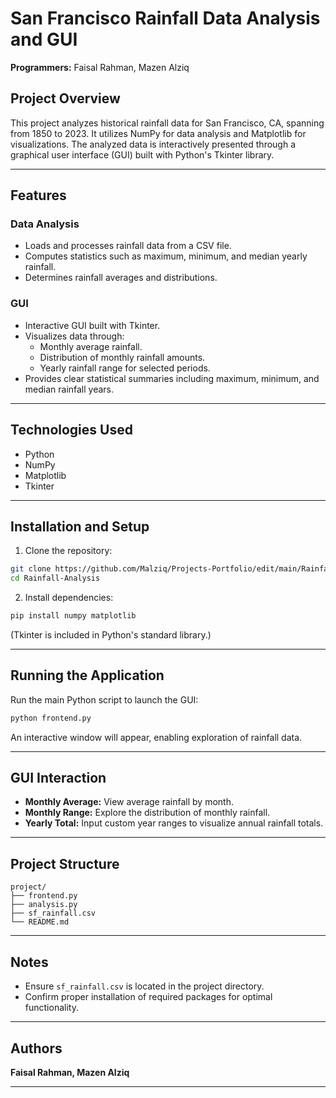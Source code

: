 # San Francisco Rainfall Data Analysis and GUI

**Programmers:** Faisal Rahman, Mazen Alziq

## Project Overview
This project analyzes historical rainfall data for San Francisco, CA, spanning from 1850 to 2023. It utilizes NumPy for data analysis and Matplotlib for visualizations. The analyzed data is interactively presented through a graphical user interface (GUI) built with Python's Tkinter library.

---

## Features

### Data Analysis
- Loads and processes rainfall data from a CSV file.
- Computes statistics such as maximum, minimum, and median yearly rainfall.
- Determines rainfall averages and distributions.

### GUI
- Interactive GUI built with Tkinter.
- Visualizes data through:
  - Monthly average rainfall.
  - Distribution of monthly rainfall amounts.
  - Yearly rainfall range for selected periods.
- Provides clear statistical summaries including maximum, minimum, and median rainfall years.

---

## Technologies Used
- Python
- NumPy
- Matplotlib
- Tkinter

---

## Installation and Setup

1. Clone the repository:

```bash
git clone https://github.com/Malziq/Projects-Portfolio/edit/main/Rainfall-Analysis
cd Rainfall-Analysis
```

2. Install dependencies:

```bash
pip install numpy matplotlib
```

(Tkinter is included in Python's standard library.)

---

## Running the Application

Run the main Python script to launch the GUI:

```bash
python frontend.py
```

An interactive window will appear, enabling exploration of rainfall data.

---

## GUI Interaction
- **Monthly Average:** View average rainfall by month.
- **Monthly Range:** Explore the distribution of monthly rainfall.
- **Yearly Total:** Input custom year ranges to visualize annual rainfall totals.

---

## Project Structure

```
project/
├── frontend.py
├── analysis.py
├── sf_rainfall.csv
└── README.md
```

---

## Notes
- Ensure `sf_rainfall.csv` is located in the project directory.
- Confirm proper installation of required packages for optimal functionality.

---

## Authors
**Faisal Rahman, Mazen Alziq**

---

